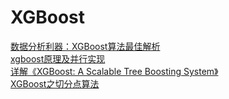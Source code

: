 # XGBoost

[数据分析利器：XGBoost算法最佳解析](https://zhuanlan.zhihu.com/p/335181661)  
[xgboost原理及并行实现](https://www.cnblogs.com/ljygoodgoodstudydaydayup/p/6656660.html)  
[详解《XGBoost: A Scalable Tree Boosting System》](https://zhuanlan.zhihu.com/p/89546007)  
[XGBoost之切分点算法](https://mp.weixin.qq.com/s?src=11&timestamp=1627955790&ver=3229&signature=XfagpaFyAqmRtmHoZJskBSXrsHau756eNXOfLXPQa1KM93P-Ej9hSK-jT*1-pa4fsRMRxKfEmmMOdRNb8E46TSBzY-jru-xT713nZ4zDA8pfOY2igZCI3LkRl6m0fX9M&new=1)  
